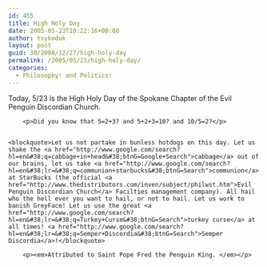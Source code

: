 ```yaml
---
id: 455
title: High Holy Day
date: 2005-05-23T10:22:16+00:00
author: tsykoduk
layout: post
guid: 30/2008/12/27/high-holy-day
permalink: /2005/05/23/high-holy-day/
categories:
  - Philosophy! and Politics!
---
```

<p>Today, 5/23 is the High Holy Day of the Spokane Chapter of the Evil Penguin Discordian Church.</p>


		<p>Did you know that 5=2+3? and 5+2+3=10? and 10/5=2?</p>


	<blockquote>Let us not partake in bunless hotdogs on this day. Let us shake the <a href="http://www.google.com/search?hl=en&#38;q=cabbage+in+head&#38;btnG=Google+Search">cabbage</a> out of our brains, let us take <a href="http://www.google.com/search?hl=en&#38;lr=&#38;q=communion+starbucks&#38;btnG=Search">communion</a> at StarBucks (the official <a href="http://www.thedistributors.com/inven/subject/philwst.htm">Evil Penguin Discordian Church</a> Facilties management company). All hail who the hell ever you want to hail, or not to hail. Let us work to banish GreyFace! Let us use the great <a href="http://www.google.com/search?hl=en&#38;lr=&#38;q=Turkey+Curse&#38;btnG=Search">turkey curse</a> at all times! <a href="http://www.google.com/search?hl=en&#38;lr=&#38;q=Semper+Discordia&#38;btnG=Search">Semper Discordia</a>!</blockquote>

		<p><em>Attributed to Saint Pope Fred the Penguin King. </em></p>